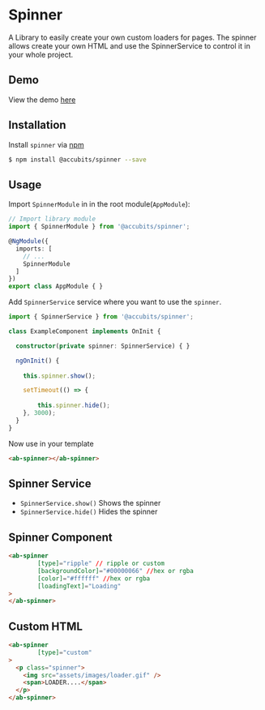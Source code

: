 # Spinner
A Library to easily create your own custom loaders for pages. The spinner allows create your own HTML and use the SpinnerService to control it in your whole project.

## Demo

View the demo [here](http://52.220.41.10/spinner)

## Installation

Install `spinner` via [npm](https://www.npmjs.com/package/@accubits/spinner)

```bash
$ npm install @accubits/spinner --save
```

## Usage

Import `SpinnerModule` in  in the root module(`AppModule`):
```typescript
// Import library module
import { SpinnerModule } from '@accubits/spinner';

@NgModule({
  imports: [
    // ...
    SpinnerModule
  ]
})
export class AppModule { }
```

Add `SpinnerService` service where you want to use the `spinner`.
```typescript
import { SpinnerService } from '@accubits/spinner';

class ExampleComponent implements OnInit {

  constructor(private spinner: SpinnerService) { }

  ngOnInit() {
    
    this.spinner.show();

    setTimeout(() => {
       
        this.spinner.hide();
    }, 3000);
  }
}
```

Now use in your template
```html
<ab-spinner></ab-spinner>
```

## Spinner Service

- `SpinnerService.show()`  Shows the spinner
- `SpinnerService.hide()`  Hides the spinner

## Spinner Component

```html
<ab-spinner
        [type]="ripple" // ripple or custom
        [backgroundColor]="#00000066" //hex or rgba
        [color]="#ffffff" //hex or rgba
        [loadingText]="Loading"
>
</ab-spinner>
```

## Custom  HTML

```html
<ab-spinner
        [type]="custom"
>
  <p class="spinner">
    <img src="assets/images/loader.gif" />
    <span>LOADER....</span>
  </p>
</ab-spinner>
```
